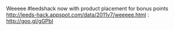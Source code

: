 Weeeee #leedshack now with product placement for bonus points http://leeds-hack.appspot.com/data/2011v7/weeeee.html : http://goo.gl/gGPbI